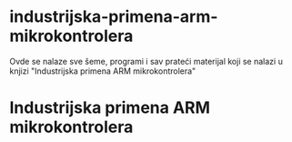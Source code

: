 # industrijska-primena-arm-mikrokontrolera
Ovde se nalaze sve šeme, programi i sav prateći materijal koji se nalazi u knjizi "Industrijska primena ARM mikrokontrolera"

<h1>Industrijska primena <b>ARM</b> mikrokontrolera</h1>
